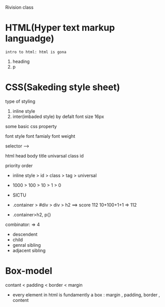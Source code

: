 Rivision class

# HTML(Hyper text markup languadge)

    intro to html: html is gona 
1. heading
2. p

# CSS(Sakeding style sheet)

type of styling
1. inline style
2. inter(imbaded style)
by defalt font size 16px



some basic css property

font style
font famialy
font weight


selector -->

html
head
body
title
univarsal
class
id

priority order
 -  inline style > id   >   class > tag > universal  
 -  1000         > 100  >   10    > 1   > 0
 - SICTU 


- .container > #div > div > h2 ==> score 112
10+100+1+1 => 112

- .container>h2, p{}

combinator: => 4

- descendent
- child
- genral sibling
- adjacent sibling

# Box-model
contant < padding < border < margin

- every element in html is fundamently a box : margin , padding, border , content

